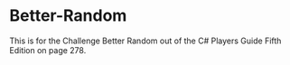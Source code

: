 # Better-Random
This is for the Challenge Better Random out of the C# Players Guide Fifth Edition on page 278.
